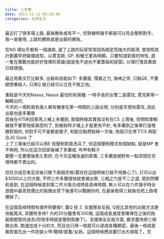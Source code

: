 ```yaml
---
title: 三多蘭
date: 2013-11-12 00:28:46
categories: 日常生活
---
```


最近打了很多場上路, 最後勝負或有不一, 但對線時幾乎都是可以完全壓制對手。  
我一直覺得, 上路的勝負就是出裝的勝負。  
  
在NG 場似乎都有一個通病, 選了上路的玩家常常因為穩定而強大的經濟, 會按照其計劃盡早把裝備成型。以賈克斯, GP, 和蠻王更為明顯。只要知道對面的特性, 選一隻在團戰也能好好發揮的英雄(就是免不過也不要蓋倫和提莫), 以慢打慢其實就已經很強。  
  
最近用嘉文打比較多, 出裝和技能如下: 多蘭盾, 殘暴之力, 海神之斧, 只點QE, 不要總想著殺人, 只用Q 就已經可以立在不敗之地。  
  
重點是今天的Nasus, Nasus 最怕的有兩種: 一時手長的女警二是雷玟, 賈克斯等一輪輸出的,   
今天的一場對面有兩人都有機會在第一時間的上路出現, 分別是天使和雷玟, 因此出裝也是多蘭盾  
其後在475則回家馬上補上多蘭劍, 那個時候其實我沒有在CS 上落後, 但明知會輸線就不要管拖裝甚麼的了, 到被殺時才補上才是更為不妙, 有多蘭劍之後單打是穩勝對面的, 但對手可不是都是傻子, 和配合點燃殺掉一次後, 他就只在塔下CS 再配合JG Gank 了  
上了三等後已經可以用E 技壓制對面洗兵了, 但這個壓制模式有個缺點, 就是MP 會不夠用, 所以在這次回家後補了多蘭戒, 布甲和鞋子  
要壓一定要壓後愈久愈好, 在今天這種急速的節奏, 三多蘭是絕對有一點空間在完場時都不賣出的。  
  
但在合成忍者足具後只餘下兩個空格(雷玟在這個時候已經不用擔心了), 只可以出$3000以上的大裝, 不然三件多蘭很快就會被出售, 三相之力是不二之選, 買到閃耀和長劍, 在這個時候直到第二件大裝合成時是高峰時期, 無人可以在六件幾乎時全遊戲中最高性價比的裝備全買下後還可以戰勝你的, 在最後取得三殺後也把上路塔爆掉了。  
  
在這個高峰時間有兩件時要做1. 農Q 技 2. 支援隊友反殺, Q技比其他的出裝方法更快能尾兵, 具體有多快? 大約20分鐘會有200傷, 這個成長速度會確保在之後的拖裝期能堅持過去(但很多時就是壓制取勝了)。支援隊友反殺方面, 要求盡快把三相做出來, 跑速加成十分的大, 而且也只用一格就可以達成各種願望。最後一格就是看對面先出一件防裝火甲/籣頓/振奮/女妖。這個時候應該要打出大順風了。完